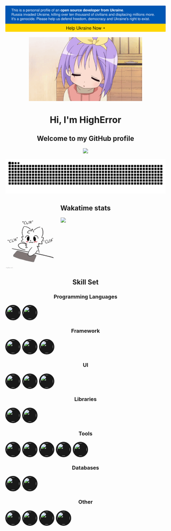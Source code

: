 <style>
  .tech-container {
    display: flex;
    gap: 5px;
  }
  .tech-container > a > img{
    border-radius: 99999px;
    width: 40px;
    height: 40px;
    background-color: #191919;
    padding: 4px;
  }
  .tech-container > .white{
    background-color: #ebebeb;
  }
</style>

<a href='https://stand-with-ukraine.pp.ua' targer="_blank"><img alt="Stand With Ukraine" src="https://raw.githubusercontent.com/vshymanskyy/StandWithUkraine/main/banner-personal-page.svg"/></a>

<p align="center"><img src="hello.gif" height="200"/></p>

<h1 align="center" style="border: none; padding: 0;">Hi, I'm HighError</h1>
<h2 align="center">Welcome to my GitHub profile</h2>

<p align="center"><img src="https://count.getloli.com/get/@HighError?theme=rule34"></p>

<picture>
  <source media="(prefers-color-scheme: dark)" srcset="https://raw.githubusercontent.com/higherror/higherror/output/github-contribution-grid-snake-dark.svg">
  <source media="(prefers-color-scheme: light)" srcset="https://raw.githubusercontent.com/higherror/higherror/output/github-contribution-grid-snake.svg">
  <img alt="Snake" src="https://raw.githubusercontent.com/higherror/higherror/output/github-contribution-grid-snake.svg">
</picture>

<h2 align="center">Wakatime stats</h2>

<div height="160" style="display: flex; gap: 8px;">
  <img src="click.gif" height="160"/>
  <img src="https://github-readme-stats.vercel.app/api/wakatime?username=higherror&theme=catppuccin_mocha&layout=compact&langs_count=6&custom_title=Top%206%20Language" height="160"/>
</div>

<h2 align="center">Skill Set</h2>

<h3 align="center">Programming Languages</h3>
<div class="tech-container">
  <a href="https://developer.mozilla.org/en-US/docs/Web/JavaScript" target="_blank"><img src="https://cdn.simpleicons.org/javascript"></a>
  <a href="https://www.typescriptlang.org/" target="_blank"><img src="https://cdn.simpleicons.org/typescript"></a>
</div>

<h3 align="center">Framework</h3>
<div class="tech-container">
  <a href="https://react.dev/" target="_blank"><img src="https://cdn.simpleicons.org/react"></a>
  <a href="https://nextjs.org/" target="_blank"><img class="white" src="https://cdn.simpleicons.org/next.js"></a>
  <a href="https://astro.build/" target="_blank"><img src="https://cdn.simpleicons.org/astro"></a>
</div>

<h3 align="center">UI</h3>
<div class="tech-container">
  <a href="https://tailwindcss.com/" target="_blank"><img src="https://cdn.simpleicons.org/tailwindcss"></a>
  <a href="https://ui.shadcn.com/" target="_blank"><img class="white" src="https://cdn.simpleicons.org/shadcnui"></a>
  <a href="https://mantine.dev/" target="_blank"><img src="https://cdn.simpleicons.org/mantine"></a>
</div>

<h3 align="center">Libraries</h3>
<div class="tech-container">
  <a href="https://orm.drizzle.team/" target="_blank"><img src="https://cdn.simpleicons.org/drizzle"></a>
  <a href="https://tanstack.com/query/latest" target="_blank"><img src="https://cdn.simpleicons.org/reactquery"></a>
</div>

<h3 align="center">Tools</h3>
<div class="tech-container">
  <a href="https://www.npmjs.com/" target="_blank"><img src="https://cdn.simpleicons.org/npm"></a>
  <a href="https://classic.yarnpkg.com/lang/en/" target="_blank"><img src="https://cdn.simpleicons.org/yarn"></a>
  <a href="https://pnpm.io/" target="_blank"><img src="https://cdn.simpleicons.org/pnpm"></a>
  <a href="https://bun.sh/" target="_blank"><img src="https://cdn.simpleicons.org/bun/white"></a>
  <a href="https://biomejs.dev/" target="_blank"><img src="https://cdn.simpleicons.org/biome"></a>
</div>

<h3 align="center">Databases</h3>
<div class="tech-container">
  <a href="https://www.postgresql.org/" target="_blank"><img src="https://cdn.simpleicons.org/postgresql"></a>
  <a href="https://www.mongodb.com/" target="_blank"><img src="https://cdn.simpleicons.org/mongodb"></a>
</div>

<h3 align="center">Other</h3>
<div class="tech-container">
  <a href="https://strapi.io/" target="_blank"><img src="https://cdn.simpleicons.org/strapi"></a>
  <a href="https://www.docker.com/" target="_blank"><img src="https://cdn.simpleicons.org/docker"></a>
  <a href="https://www.portainer.io/" target="_blank"><img src="https://cdn.simpleicons.org/portainer"></a>
  <a href="https://coolify.io/" target="_blank"><img src="https://cdn-1.webcatalog.io/catalog/coolify/coolify-icon-filled-256.png"></a>
</div>

